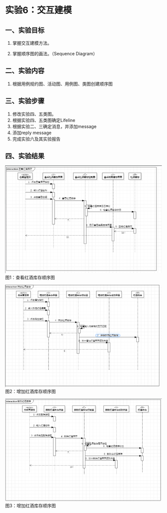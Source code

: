 # 实验6：交互建模


## 一、实验目标

1. 掌握交互建模方法。

2. 掌握顺序图的画法。（Sequence Diagram）



## 二、实验内容

1. 根据用例规约图、活动图、用例图、类图创建顺序图

## 三、实验步骤

1. 修改实验四、五类图。  
2. 根据实验四、五类图确定Lifeline  
3. 根据实验二、三确定消息，并添加message  
4. 添加reply message
5. 完成实验六及其实验报告


## 四、实验结果

![查看红酒库存](./lab6_1.jpg)   
图1：查看红酒库存顺序图

![增加红酒库存](./lab6_2.jpg)  
图2：增加红酒库存顺序图

![删除红酒库存](./lab6_3.jpg)  
图3：增加红酒库存顺序图
